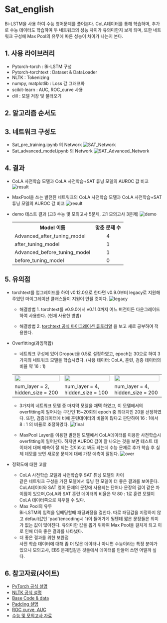 # Sat_english
Bi-LSTM을 사용 하여 수능 영어문제를 풀어본다. CoLA데이터를 통해 학습하며, 추가로 수능 데이터도 학습하여 두 네트워크의 성능 차이가 유의미한지 보게 되며, 또한 네트워크 구성에 Max Pool의 유무에 따른 성능이 차이가 나는지 본다.

## 1. 사용 라이브러리
- Pytorch-torch : Bi-LSTM 구성
- Pytorch-torchtext : Dataset & DataLoader
- NLTK : Tokenizing
- numpy, matplotlib : Loss 값 그래프화
- scikit-learn : AUC, ROC_curve 사용
- dill : 모델 저장 및 불러오기

## 2. 알고리즘 순서도

## 3. 네트워크 구성도
- Sat_pre_training.ipynb 의 Network
![SAT_Network](https://user-images.githubusercontent.com/86700191/159911376-2a614c20-7cdb-4464-b76b-7a91f70eb7ae.png)
- Sat_advanced_model.ipynb 의 Network
![SAT_Advanced_Network](https://user-images.githubusercontent.com/86700191/159911382-615a2277-18a0-4f06-b8e7-1cfdf9878c5b.png)
## 4. 결과
- CoLA 사전학습 모델과 CoLA 사전학습+SAT 튜닝 모델의 AUROC 값 비교
![result](https://user-images.githubusercontent.com/86700191/159204296-9d1b8455-5352-4426-bfe1-847f8dc1f3a9.PNG)


- MaxPool을 쓰는 발전된 네트워크의 CoLA 사전학습 모델과 CoLA 사전학습+SAT 튜닝 모델의 AUROC 값 비교
![result](https://user-images.githubusercontent.com/86700191/159485868-407ed1e7-1396-4523-b759-a7a513da1a41.PNG)


- demo 테스트 결과 (고3 수능 및 모의고사 5문제, 고1 모의고사 3문제)
![demo](https://user-images.githubusercontent.com/86700191/159657328-65210bb4-fb13-4b3c-b4db-19fa474005ef.PNG)
  <table border ="0">
      <th align ="center">Model 이름</th>
      <th align ="center">맞춘 문제 수</th>
    <tr>
      <td>Advanced_after_tuning_model</td>
      <td align ="center">4</td>
    </tr>
    <tr>
      <td>after_tuning_model</td>
      <td align ="center">1</td>
    </tr>
  <tr>
      <td>Advanced_before_tuning_model</td>
      <td align ="center">1</td>
    </tr>
  <tr>
      <td>before_tuning_model</td>
      <td align ="center">0</td>
    </tr>
  </table>
## 5. 유의점
- torchtext를 업그레이드를 하여 v0.12.0으로 한다면 v0.9.0부터 legacy로 지원해주었던 마이그레이션 클래스들이 지원이 안될 것이다.
![legacy](https://user-images.githubusercontent.com/86700191/158297203-bb789adb-664d-4af7-90d9-e4674a80e956.PNG)

  - 해결방법 1. torchtext를 v0.9.0에서 v0.11.0까지 어느 버전이든 다운그레이드하여 사용한다. (현재 사용한 방법)
  
  - 해결방법 2. [torchtext 공식 마이그레이션 튜토리얼](https://github.com/pytorch/text/blob/master/examples/legacy_tutorial/migration_tutorial.ipynb) 을 보고 새로 공부하여 적용한다.


- Overfitting(과잉적합)
  - 네트워크 구성에 있어 Dropout을 0.5로 설정하였고, epoch는 30으로 하여 3가지의 네트워크 모델을 학습시켰다. (사용 데이터: CoLA, 훈련, 검증 데이터의 비율 약 16 : 1)
  <table border ="0">
    <tr>
      <td><img src="https://user-images.githubusercontent.com/86700191/159026474-96caa311-fa8b-4b7b-9fa6-4105996b455d.PNG" width="100%" height="30%"></td>
      <td><img src="https://user-images.githubusercontent.com/86700191/159026478-8b952d9d-923d-45b3-bc04-2265e8d5d40a.PNG" width="100%" height="30%"></td>
      <td><img src="https://user-images.githubusercontent.com/86700191/159026462-cd858b87-a883-460b-a50c-f24944732dbe.PNG" width="100%" height="30%"></td>
    </tr>
    <tr>
      <td>num_layer = 2, hidden_size = 200</td>
      <td>num_layer = 4, hidden_size = 100</td>
      <td>num_layer = 4, hidden_size = 200</td>
    </tr>
  </table>
  
  - 3가지의 네트워크 모델 중 마지막 모델을 채택 하였고, 이 모델에서의 overfitting이 일어나는 구간인 15~20회의 epoch 중 최대치인 20을 선정하였다. 또한, 검증데이터에 비해 훈련데이터의 비율이 많다고 판단하여 16 : 1에서 8 : 1 의 비율로 조정하였다.
![final](https://user-images.githubusercontent.com/86700191/159204298-b9ea3731-ca1a-409b-beb2-35a7a5ad2591.PNG)
  
  - MaxPool Layer를 이용한 발전된 모델에서 CoLA데이터를 이용한 사전학습시 overfitting이 일어난다. 하지만 AUROC 값이 잘 나오는 것을 보면 테스트 데이터에 대해 예측이 잘 되는 것이라고 봐도 되는데 수능 문제로 추가 학습 후 실제 데모를 보면 새로운 문제에 대해 가장 예측이 잘된다.
![over](https://user-images.githubusercontent.com/86700191/159486908-d333871c-2933-4454-8466-8bed959c5460.PNG)

  
- 정확도에 대한 고찰
  - CoLA 사전학습 모델과 사전학습후 SAT 튜닝 모델의 차이 <br>
  같은 네트워크 구성을 가진 모델에서 튜닝 한 모델이 더 좋은 결과를 보여준다. CoLA데이터와 SAT 영어 문제의 문장에 사용되는 단어나 문장의 길이 같은 차이점이 있으며,CoLA와 SAT 훈련 데이터의 비율은 약 80 : 1로 훈련 모델이 CoLA 데이터쪽으로 치우칠 수 있다.
  - Max Pool의 유무 <br>
  Bi-LSTM의 입력을 임베딩할때 패딩과정을 걸친다. 따로 패딩값을 지정하지 않고 default값인 'pad'(encoding시 1)이 들어가게 될텐데 짧은 문장들은 의미가 없는 값이 많아진다. 유의미한 값을 뽑기 위하여 Max Pool을 걸치게 되고 이로 인해 더욱 좋은 결과를 나타냈다.
  - 더 좋은 결과를 위한 보완점<br>
  사전 학습 데이터에 대해 좀 더 많은 데이터나 아니면 수능이라는 특정 분야가 있으니 모의고사, EBS 문제집같은 것들에서 데이터를 만들어 쓰면 어떨까 싶다.

## 6. 참고자료(사이트)
- [PyTorch 공식 설명](https://pytorch.org/docs/stable/index.html)
- [NLTK 공식 설명](https://www.nltk.org/api/nltk.html)
- [Base Code & data](https://github.com/bjpublic/DeepLearningProject/tree/main/08_%EC%88%98%EB%8A%A5_%EC%98%81%EC%96%B4_%ED%92%80%EA%B8%B0)
- [Padding 설명](https://everywhere-data.tistory.com/66)
- [ROC curve, AUC](https://koreapy.tistory.com/897)
- [수능 및 모의고사 자료](https://legendstudy.com/)